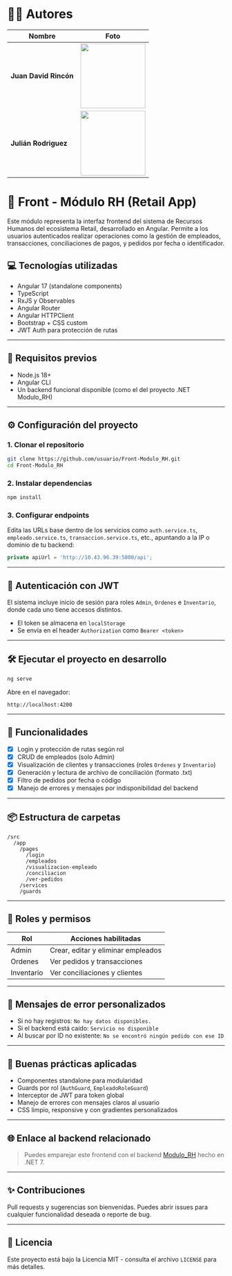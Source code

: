 # 👨‍💻 Autores

| Nombre                | Foto                                                                                                     |
| --------------------- | -------------------------------------------------------------------------------------------------------- |
| **Juan David Rincón** | <img src="https://github.com/user-attachments/assets/b54a095e-bd7c-4e3f-b383-b6e8e0977e52" width="150"/> |
| **Julián Rodriguez**  | <img src="https://github.com/user-attachments/assets/afdfeff6-8865-433a-8ed8-89503c0c6e2d" width="150"/> |

# 🧩 Front - Módulo RH (Retail App)

Este módulo representa la interfaz frontend del sistema de Recursos Humanos del ecosistema Retail, desarrollado en Angular. Permite a los usuarios autenticados realizar operaciones como la gestión de empleados, transacciones, conciliaciones de pagos, y pedidos por fecha o identificador.

## 💻 Tecnologías utilizadas

* Angular 17 (standalone components)
* TypeScript
* RxJS y Observables
* Angular Router
* Angular HTTPClient
* Bootstrap + CSS custom
* JWT Auth para protección de rutas

---

## 🚀 Requisitos previos

* Node.js 18+
* Angular CLI
* Un backend funcional disponible (como el del proyecto .NET Modulo\_RH)

---

## ⚙️ Configuración del proyecto

### 1. Clonar el repositorio

```bash
git clone https://github.com/usuario/Front-Modulo_RH.git
cd Front-Modulo_RH
```

### 2. Instalar dependencias

```bash
npm install
```

### 3. Configurar endpoints

Edita las URLs base dentro de los servicios como `auth.service.ts`, `empleado.service.ts`, `transaccion.service.ts`, etc., apuntando a la IP o dominio de tu backend:

```ts
private apiUrl = 'http://10.43.96.39:5000/api';
```

---

## 🔐 Autenticación con JWT

El sistema incluye inicio de sesión para roles `Admin`, `Ordenes` e `Inventario`, donde cada uno tiene accesos distintos.

* El token se almacena en `localStorage`
* Se envía en el header `Authorization` como `Bearer <token>`

---

## 🛠️ Ejecutar el proyecto en desarrollo

```bash
ng serve
```

Abre en el navegador:

```
http://localhost:4200
```

---

## 🧪 Funcionalidades

* [x] Login y protección de rutas según rol
* [x] CRUD de empleados (solo Admin)
* [x] Visualización de clientes y transacciones (roles `Ordenes` y `Inventario`)
* [x] Generación y lectura de archivo de conciliación (formato .txt)
* [x] Filtro de pedidos por fecha o código
* [x] Manejo de errores y mensajes por indisponibilidad del backend

---

## 📦 Estructura de carpetas

```
/src
  /app
    /pages
      /login
      /empleados
      /visualizacion-empleado
      /conciliacion
      /ver-pedidos
    /services
    /guards
```

---

## 📄 Roles y permisos

| Rol        | Acciones habilitadas               |
| ---------- | ---------------------------------- |
| Admin      | Crear, editar y eliminar empleados |
| Ordenes    | Ver pedidos y transacciones        |
| Inventario | Ver conciliaciones y clientes      |

---

## 🎯 Mensajes de error personalizados

* Si no hay registros: `No hay datos disponibles.`
* Si el backend está caído: `Servicio no disponible`
* Al buscar por ID no existente: `No se encontró ningún pedido con ese ID`

---

## 🧠 Buenas prácticas aplicadas

* Componentes standalone para modularidad
* Guards por rol (`AuthGuard`, `EmpleadoRoleGuard`)
* Interceptor de JWT para token global
* Manejo de errores con mensajes claros al usuario
* CSS limpio, responsive y con gradientes personalizados

---

## 🌐 Enlace al backend relacionado

> Puedes emparejar este frontend con el backend [Modulo\_RH](https://github.com/usuario/proyecto-rh) hecho en .NET 7.

---

## ✨ Contribuciones

Pull requests y sugerencias son bienvenidas. Puedes abrir issues para cualquier funcionalidad deseada o reporte de bug.

---

## 📜 Licencia

Este proyecto está bajo la Licencia MIT - consulta el archivo `LICENSE` para más detalles.
